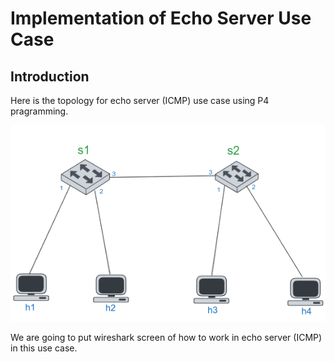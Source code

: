 # Implementation of Echo Server Use Case
## Introduction
Here is the topology for echo server (ICMP) use case using P4 pragramming.

<p align="center">
	<img width="%50" src="../img/Drop_topo.png">
</p>

We are going to put wireshark screen of how to work in echo server (ICMP) in this use case.